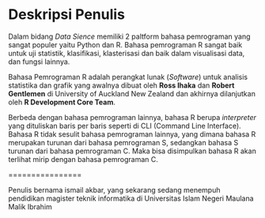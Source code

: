 Deskripsi Penulis
================

Dalam bidang *Data Sience* memiliki 2 paltform bahasa pemrograman yang
sangat populer yaitu Python dan R. Bahasa pemrograman R sangat baik
untuk uji statistik, klasifikasi, klasterisasi dan baik dalam
visualisasi data, dan fungsi lainnya.

Bahasa Pemrograman R adalah perangkat lunak (*Software*) untuk analisis
statistika dan grafik yang awalnya dibuat oleh **Ross Ihaka** dan
**Robert Gentlemen** di University of Auckland New Zealand dan akhirnya
dilanjutkan oleh **R Development Core Team**.

Berbeda dengan bahasa pemrograman lainnya, bahasa R berupa *interpreter*
yang dituliskan baris per baris seperti di CLI (Command Line Interface).
Bahasa R tidak sesulit bahasa pemrograman lainnya, yang dimana bahasa R
merupakan turunan dari bahasa pemrograman S, sedangkan bahasa S turunan
dari bahasa pemrograman C. Maka bisa disimpulkan bahasa R akan terlihat
mirip dengan bahasa pemrograman C.

================

Penulis bernama ismail akbar, yang sekarang sedang menempuh pendidikan magister teknik informatika di Universitas Islam Negeri Maulana Malik Ibrahim
